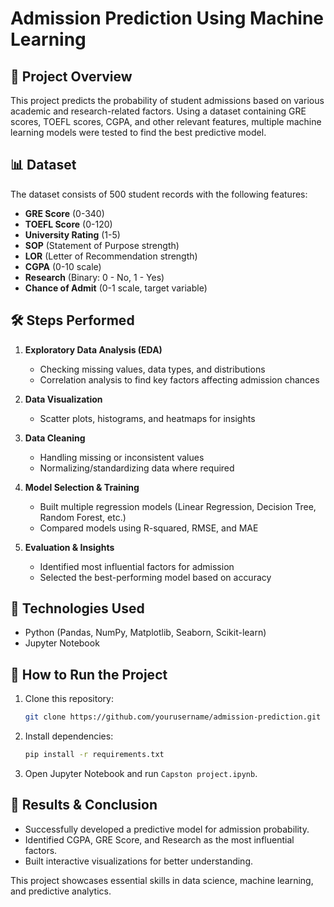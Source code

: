# Admission Prediction Using Machine Learning

## 📌 Project Overview
This project predicts the probability of student admissions based on various academic and research-related factors. Using a dataset containing GRE scores, TOEFL scores, CGPA, and other relevant features, multiple machine learning models were tested to find the best predictive model.

## 📊 Dataset
The dataset consists of 500 student records with the following features:
- **GRE Score** (0-340)
- **TOEFL Score** (0-120)
- **University Rating** (1-5)
- **SOP** (Statement of Purpose strength)
- **LOR** (Letter of Recommendation strength)
- **CGPA** (0-10 scale)
- **Research** (Binary: 0 - No, 1 - Yes)
- **Chance of Admit** (0-1 scale, target variable)

## 🛠 Steps Performed
1. **Exploratory Data Analysis (EDA)**
   - Checking missing values, data types, and distributions
   - Correlation analysis to find key factors affecting admission chances
   
2. **Data Visualization**
   - Scatter plots, histograms, and heatmaps for insights
   
3. **Data Cleaning**
   - Handling missing or inconsistent values
   - Normalizing/standardizing data where required

4. **Model Selection & Training**
   - Built multiple regression models (Linear Regression, Decision Tree, Random Forest, etc.)
   - Compared models using R-squared, RMSE, and MAE

5. **Evaluation & Insights**
   - Identified most influential factors for admission
   - Selected the best-performing model based on accuracy

## 🚀 Technologies Used
- Python (Pandas, NumPy, Matplotlib, Seaborn, Scikit-learn)
- Jupyter Notebook

## 📌 How to Run the Project
1. Clone this repository:
   ```bash
   git clone https://github.com/yourusername/admission-prediction.git
   ```
2. Install dependencies:
   ```bash
   pip install -r requirements.txt
   ```
3. Open Jupyter Notebook and run `Capston project.ipynb`.

## 📢 Results & Conclusion
- Successfully developed a predictive model for admission probability.
- Identified CGPA, GRE Score, and Research as the most influential factors.
- Built interactive visualizations for better understanding.

This project showcases essential skills in data science, machine learning, and predictive analytics.

